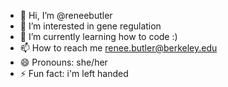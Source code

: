 - 👋 Hi, I’m @reneebutler
- 👀 I’m interested in gene regulation 
- 🌱 I’m currently learning how to code :) 
- 📫 How to reach me <renee.butler@berkeley.edu>
- 😄 Pronouns: she/her
- ⚡ Fun fact: i'm left handed

<!---
reneebutler/reneebutler is a ✨ special ✨ repository because its `README.md` (this file) appears on your GitHub profile.
You can click the Preview link to take a look at your changes.
--->

